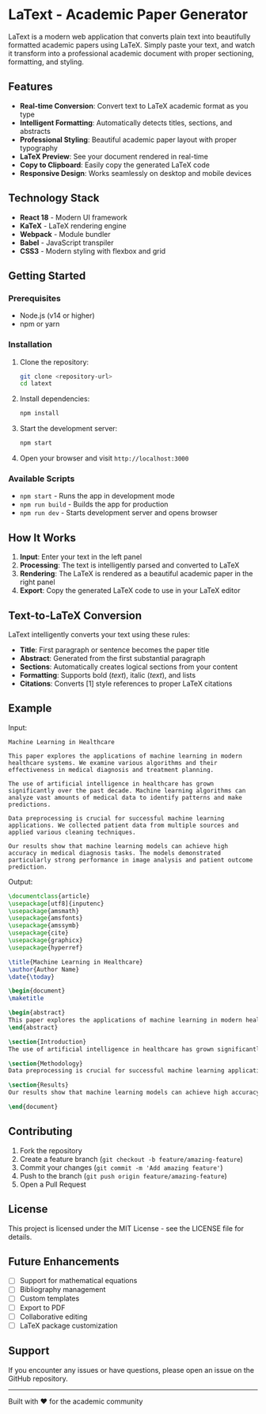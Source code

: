 # LaText - Academic Paper Generator

LaText is a modern web application that converts plain text into beautifully formatted academic papers using LaTeX. Simply paste your text, and watch it transform into a professional academic document with proper sectioning, formatting, and styling.

## Features

- **Real-time Conversion**: Convert text to LaTeX academic format as you type
- **Intelligent Formatting**: Automatically detects titles, sections, and abstracts
- **Professional Styling**: Beautiful academic paper layout with proper typography
- **LaTeX Preview**: See your document rendered in real-time
- **Copy to Clipboard**: Easily copy the generated LaTeX code
- **Responsive Design**: Works seamlessly on desktop and mobile devices

## Technology Stack

- **React 18** - Modern UI framework
- **KaTeX** - LaTeX rendering engine
- **Webpack** - Module bundler
- **Babel** - JavaScript transpiler
- **CSS3** - Modern styling with flexbox and grid

## Getting Started

### Prerequisites

- Node.js (v14 or higher)
- npm or yarn

### Installation

1. Clone the repository:
   ```bash
   git clone <repository-url>
   cd latext
   ```

2. Install dependencies:
   ```bash
   npm install
   ```

3. Start the development server:
   ```bash
   npm start
   ```

4. Open your browser and visit `http://localhost:3000`

### Available Scripts

- `npm start` - Runs the app in development mode
- `npm run build` - Builds the app for production
- `npm run dev` - Starts development server and opens browser

## How It Works

1. **Input**: Enter your text in the left panel
2. **Processing**: The text is intelligently parsed and converted to LaTeX
3. **Rendering**: The LaTeX is rendered as a beautiful academic paper in the right panel
4. **Export**: Copy the generated LaTeX code to use in your LaTeX editor

## Text-to-LaTeX Conversion

LaText intelligently converts your text using these rules:

- **Title**: First paragraph or sentence becomes the paper title
- **Abstract**: Generated from the first substantial paragraph
- **Sections**: Automatically creates logical sections from your content
- **Formatting**: Supports bold (*text*), italic (_text_), and lists
- **Citations**: Converts [1] style references to proper LaTeX citations

## Example

Input:
```
Machine Learning in Healthcare

This paper explores the applications of machine learning in modern healthcare systems. We examine various algorithms and their effectiveness in medical diagnosis and treatment planning.

The use of artificial intelligence in healthcare has grown significantly over the past decade. Machine learning algorithms can analyze vast amounts of medical data to identify patterns and make predictions.

Data preprocessing is crucial for successful machine learning applications. We collected patient data from multiple sources and applied various cleaning techniques.

Our results show that machine learning models can achieve high accuracy in medical diagnosis tasks. The models demonstrated particularly strong performance in image analysis and patient outcome prediction.
```

Output:
```latex
\documentclass{article}
\usepackage[utf8]{inputenc}
\usepackage{amsmath}
\usepackage{amsfonts}
\usepackage{amssymb}
\usepackage{cite}
\usepackage{graphicx}
\usepackage{hyperref}

\title{Machine Learning in Healthcare}
\author{Author Name}
\date{\today}

\begin{document}
\maketitle

\begin{abstract}
This paper explores the applications of machine learning in modern healthcare systems. We examine various algorithms and their effectiveness in medical diagnosis and treatment planning.
\end{abstract}

\section{Introduction}
The use of artificial intelligence in healthcare has grown significantly over the past decade. Machine learning algorithms can analyze vast amounts of medical data to identify patterns and make predictions.

\section{Methodology}
Data preprocessing is crucial for successful machine learning applications. We collected patient data from multiple sources and applied various cleaning techniques.

\section{Results}
Our results show that machine learning models can achieve high accuracy in medical diagnosis tasks. The models demonstrated particularly strong performance in image analysis and patient outcome prediction.

\end{document}
```

## Contributing

1. Fork the repository
2. Create a feature branch (`git checkout -b feature/amazing-feature`)
3. Commit your changes (`git commit -m 'Add amazing feature'`)
4. Push to the branch (`git push origin feature/amazing-feature`)
5. Open a Pull Request

## License

This project is licensed under the MIT License - see the LICENSE file for details.

## Future Enhancements

- [ ] Support for mathematical equations
- [ ] Bibliography management
- [ ] Custom templates
- [ ] Export to PDF
- [ ] Collaborative editing
- [ ] LaTeX package customization

## Support

If you encounter any issues or have questions, please open an issue on the GitHub repository.

---

Built with ❤️ for the academic community 